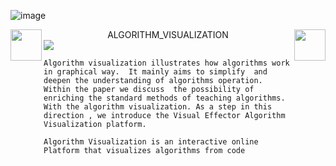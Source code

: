 ![image](https://github.com/godkingjay/godkingjay/blob/master/assets/borderseparator.gif)
<div align="center">
  <img src="https://github.com/godkingjay/godkingjay/blob/master/assets/animated-flame-01.gif" height="50px" align="left"/>
 ALGORITHM_VISUALIZATION
  <img src="https://github.com/godkingjay/godkingjay/blob/master/assets/animated-flame-01.gif" height="50px" align="right"/>
</div>
<img src="https://github.com/godkingjay/godkingjay/blob/master/assets/borderseparator.gif"/>

	Algorithm visualization illustrates how algorithms work in graphical way.  It mainly aims to simplify  and deepen the understanding of algorithms operation.
	Within the paper we discuss  the possibility of enriching the standard methods of teaching algorithms. With the algorithm visualization. As a step in this 		direction , we introduce the Visual Effector Algorithm Visualization platform. 

	Algorithm Visualization is an interactive online Platform that visualizes algorithms from code 
